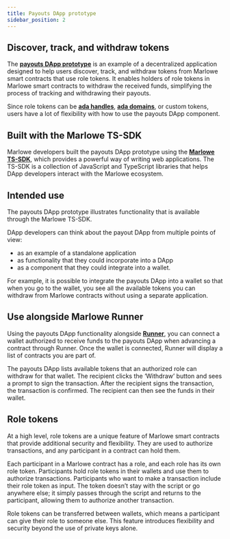 ```yaml
---
title: Payouts DApp prototype
sidebar_position: 2
---
```


## Discover, track, and withdraw tokens

The **[payouts DApp prototype](https://github.com/input-output-hk/marlowe-payouts)** is an example of a decentralized application designed to help users discover, track, and withdraw tokens from Marlowe smart contracts that use role tokens. It enables holders of role tokens in Marlowe smart contracts to withdraw the received funds, simplifying the process of tracking and withdrawing their payouts. 

Since role tokens can be [**ada handles**](https://handle.tools/), [**ada domains**](https://www.adadomains.io/), or custom tokens, users have a lot of flexibility with how to use the payouts DApp component. 

## Built with the Marlowe TS-SDK

Marlowe developers built the payouts DApp prototype using the [**Marlowe TS-SDK**](https://github.com/input-output-hk/marlowe-ts-sdk), which provides a powerful way of writing web applications. The TS-SDK is a collection of JavaScript and TypeScript libraries that helps DApp developers interact with the Marlowe ecosystem. 

## Intended use

The payouts DApp prototype illustrates functionality that is available through the Marlowe TS-SDK. 

DApp developers can think about the payout DApp from multiple points of view: 

* as an example of a standalone application
* as functionality that they could incorporate into a DApp 
* as a component that they could integrate into a wallet. 

For example, it is possible to integrate the payouts DApp into a wallet so that when you go to the wallet, you see all the available tokens you can withdraw from Marlowe contracts without using a separate application. 

## Use alongside Marlowe Runner

Using the payouts DApp functionality alongside **[Runner](../../getting-started/runner)**, you can connect a wallet authorized to receive funds to the payouts DApp when advancing a contract through Runner. Once the wallet is connected, Runner will display a list of contracts you are part of. 

The payouts DApp lists available tokens that an authorized role can withdraw for that wallet. The recipient clicks the ‘Withdraw’ button and sees a prompt to sign the transaction. After the recipient signs the transaction, the transaction is confirmed. The recipient can then see the funds in their wallet. 

## Role tokens

At a high level, role tokens are a unique feature of Marlowe smart contracts that provide additional security and flexibility. They are used to authorize transactions, and any participant in a contract can hold them. 

Each participant in a Marlowe contract has a role, and each role has its own role token. Participants hold role tokens in their wallets and use them to authorize transactions. Participants who want to make a transaction include their role token as input. The token doesn’t stay with the script or go anywhere else; it simply passes through the script and returns to the participant, allowing them to authorize another transaction.

Role tokens can be transferred between wallets, which means a participant can give their role to someone else. This feature introduces flexibility and security beyond the use of private keys alone.
